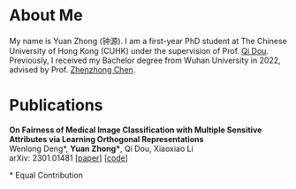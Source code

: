 # About Me

My name is Yuan Zhong (钟源). I am a first-year PhD student at The Chinese University of Hong Kong (CUHK) under the supervision of Prof. [Qi Dou](https://www.cse.cuhk.edu.hk/~qdou/). Previously, I received my Bachelor degree from Wuhan University in 2022, advised by Prof. [Zhenzhong Chen](http://iip.whu.edu.cn/).

# Publications

**On Fairness of Medical Image Classification with Multiple Sensitive Attributes via Learning Orthogonal Representations**<br />Wenlong Deng\*, **Yuan Zhong\***, Qi Dou, Xiaoxiao Li<br />arXiv: 2301.01481 [[paper](https://arxiv.org/abs/2301.01481)] [[code](https://github.com/vengdeng/FCRO)]

\* Equal Contribution
